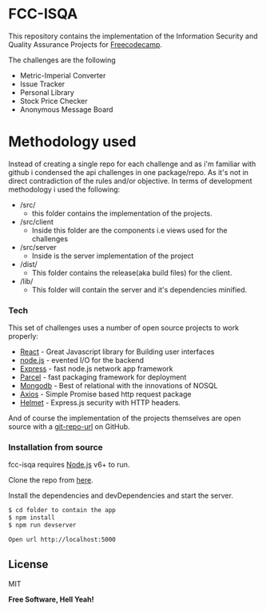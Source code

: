 # FCC-ISQA

This repository contains the implementation of the Information Security and Quality Assurance Projects for [Freecodecamp].


The challenges are the following
  - Metric-Imperial Converter
  - Issue Tracker
  - Personal Library
  - Stock Price Checker
  - Anonymous Message Board

# Methodology used

Instead of creating a single repo for each challenge and as i'm familiar with github i condensed the api challenges in one package/repo.
As it's not in direct contradiction of the rules and/or objective.
In terms of development methodology i used the following:
  
  - /src/
    - this folder contains the implementation of the projects. 
  - /src/client
    - Inside this folder are the components i.e views used for the challenges
  - /src/server
    - Inside is the server implementation of the project
  - /dist/
    - This folder contains the release(aka build files) for the client.
  - /lib/
    - This folder will contain the server and it's dependencies minified.


### Tech

This set of challenges uses a number of open source projects to work properly:
* [React] - Great Javascript library for Building user interfaces
* [node.js] - evented I/O for the backend
* [Express] - fast node.js network app framework 
* [Parcel] - fast packaging framework for deployment
* [Mongodb] - Best of relational with the innovations of NOSQL
* [Axios]   - Simple Promise based http request package
* [Helmet] - Express.js security with HTTP headers.


And of course the implementation of the projects themselves are open source with a [git-repo-url]
 on GitHub.

### Installation from source

fcc-isqa  requires [Node.js](https://nodejs.org/) v6+ to run.

Clone the repo from [here](https://github.com/jonniebigodes/fcc-isqa.git).

Install the dependencies and devDependencies and start the server.

```sh
$ cd folder to contain the app
$ npm install 
$ npm run devserver

Open url http://localhost:5000
```


License
----

MIT


**Free Software, Hell Yeah!**

[//]: # (These are reference links used in the body of this note and get stripped out when the markdown processor does its job. There is no need to format nicely because it shouldn't be seen. Thanks SO - http://stackoverflow.com/questions/4823468/store-comments-in-markdown-syntax)


   
   [git-repo-url]: <https://github.com/jonniebigodes/fcc-isqa.git>
   [node.js]: <http://nodejs.org>
   [express]: <http://expressjs.com>
   [React]: <https://facebook.github.io/react/>
   [Parcel]: <https://parceljs.org/>
   [Mongodb]: <https://www.mongodb.com/>
   [PlGh]:  <https://github.com/jonniebigodes/fcc-isqa/tree/master/plugins/github/readme.md>
   [Axios]: <https://github.com/axios/axios>
   [Helmet]: <https://helmetjs.github.io/>
   [Freecodecamp]:<https://www.freecodecamp.org/>
  